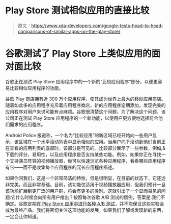 # Play Store 测试相似应用的直接比较

> 原文：<https://www.xda-developers.com/google-tests-head-to-head-comparisons-of-similar-apps-on-the-play-store/>

# 谷歌测试了 Play Store 上类似应用的面对面比较

谷歌正在测试 Play Store 应用程序中的一个新的“比较应用程序”部分，以便更容易比较相似应用程序的功能。

谷歌 Play 商店拥有近 300 万个应用程序，使其成为世界上最大的移动应用商店。随着如此多的应用程序充斥着应用程序商店，新的应用程序定期添加，发现完美的应用程序对用户来说可能有点麻烦。谷歌很清楚这个问题，为了解决这个问题，该公司正在测试 Play Store 应用程序的一个新功能，以便用户更方便地选择符合他们需求的应用程序。

Android Police 报道称，一个名为“比较应用”的新区域已经开始向一些用户显示，该区域在一个水平滚动列表中显示相似的应用。当用户向下滚动到他们当前正在查看的应用列表的底部时，该部分是可见的。比较部分展示了一些参数，例如,&下载的评分，易用性，以及应用程序是否支持某些功能。例如，如果你正在寻找一个支持演员阵容的视频播放器，你可以快速浏览各种应用程序，看看哪些应用程序有它——而不是收集每个应用程序的冗长应用程序描述。

如果你问我们，这是一个非常简洁的特性，但是很明显，在目前的状态下，它还远非完美，而且非常基础。目前，该功能仅适用于视频播放器应用，但我们预计一旦该功能扩展到更广泛的用户群，将会有更多的类别。这就引出了一个显而易见的问题:它什么时候会向所有用户推出？按照每次谷歌 A/B 测试的惯例，答案是:我们不确定。谷歌定期[在 Play Store 应用中进行各种 A/B 测试](https://www.xda-developers.com/google-play-store-prepares-add-peer-to-peer-app-sharing/)，并不能保证这些实验会成为最终产品。我们将密切关注这项功能的发展，如果我们了解或发现新的东西，一定会让你知道。